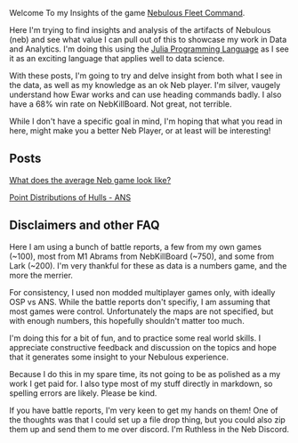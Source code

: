 Welcome To my Insights of the game [Nebulous Fleet Command](https://steamcommunity.com/app/887570). 

Here I'm trying to find insights and analysis of the artifacts of Nebulous (neb) and see what value I can pull out of this to showcase my work in Data and Analytics. I'm doing this using the [Julia Programming Language](https://julialang.org/) as I see it as an exciting language that applies well to data science. 

With these posts, I'm going to try and delve insight from both what I see in the data, as well as my knowledge as an ok Neb player. I'm silver, vaugely understand how Ewar works and can use heading commands badly. I also have a 68% win rate on NebKillBoard. Not great, not terrible.

While I don't have a specific goal in mind, I'm hoping that what you read in here, might make you a better Neb Player, or at least will be interesting! 

## Posts

[What does the average Neb game look like?](averageFleet.md)  
  
[Point Distributions of Hulls - ANS](hullPointDistribution-ANS.md)  



## Disclaimers and other FAQ 

Here I am using a bunch of battle reports, a few from my own games (~100), most from M1 Abrams from NebKillBoard (~750), and some from Lark (~200). I'm very thankful for these as data is a numbers game, and the more the merrier. 

For consistency, I used non modded multiplayer games only, with ideally OSP vs ANS. While the battle reports don't specifiy, I am assuming that most games were control. Unfortunately the maps are not specified, but with enough numbers, this hopefully shouldn't matter too much.  

I'm doing this for a bit of fun, and to practice some real world skills. I appreciate constructive feedback and discussion on the topics and hope that it generates some insight to your Nebulous experience. 

Because I do this in my spare time, its not going to be as polished as a my work I get paid for. I also type most of my stuff directly in markdown, so spelling errors are likely. Please be kind. 

If you have battle reports, I'm very keen to get my hands on them! One of the thoughts was that I could set up a file drop thing, but you could also zip them up and send them to me over discord. 
I'm Ruthless in the Neb Discord. 



